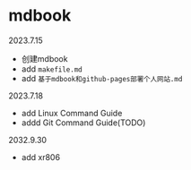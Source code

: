 # mdbook
2023.7.15

* 创建mdbook
* add `makefile.md`
* add `基于mdbook和github-pages部署个人网站.md`

2023.7.18
* add Linux Command Guide
* addd Git Command Guide(TODO)

2032.9.30

* add xr806
